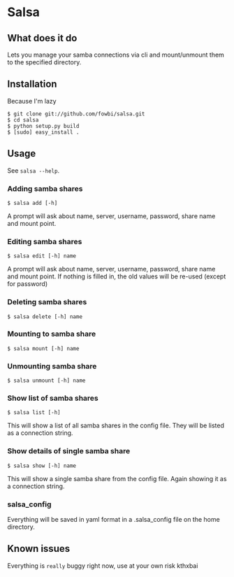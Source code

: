 Salsa
=====

## What does it do

Lets you manage your samba connections via cli and mount/unmount them to the
specified directory.

## Installation

Because I'm lazy

    $ git clone git://github.com/fowbi/salsa.git
    $ cd salsa
    $ python setup.py build
    $ [sudo] easy_install .

## Usage

See `salsa --help`.

### Adding samba shares

    $ salsa add [-h]

A prompt will ask about name, server, username, password, share name and mount
point.
    
### Editing samba shares

    $ salsa edit [-h] name

A prompt will ask about name, server, username, password, share name and
mount point. If nothing is filled in, the old values will be re-used (except
for password)

### Deleting samba shares

    $ salsa delete [-h] name

### Mounting to samba share

    $ salsa mount [-h] name

### Unmounting samba share

    $ salsa unmount [-h] name

### Show list of samba shares

    $ salsa list [-h]

This will show a list of all samba shares in the config file. They will be
listed as a connection string.

### Show details of single samba share

    $ salsa show [-h] name

This will show a single samba share from the config file. Again showing it as a
connection string.

### salsa_config

Everything will be saved in yaml format in a .salsa_config file on the home
directory.

## Known issues

Everything is `really` buggy right now, use at your own risk kthxbai
